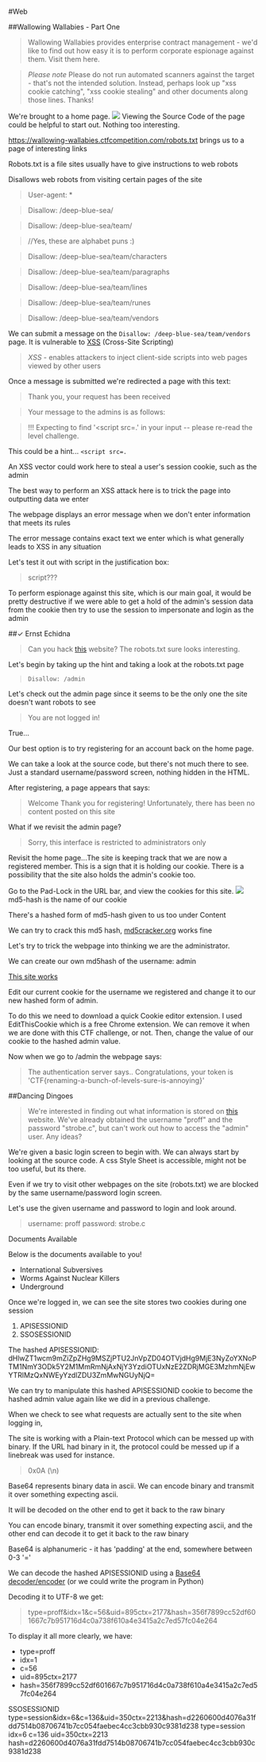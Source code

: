 #Web

##Wallowing Wallabies - Part One
>Wallowing Wallabies provides enterprise contract management - we'd like to find out how easy it is to perform corporate espionage against them. Visit them here.

>*Please note* Please do not run automated scanners against the target - that's not the intended solution. Instead, perhaps look up "xss cookie catching", "xss cookie stealing" and other documents along those lines. Thanks!

We're brought to a home page.
![](https://github.com/lsp7856/Google-CTF/blob/master/CTF1.png)
Viewing the Source Code of the page could be helpful to start out.
Nothing too interesting.

https://wallowing-wallabies.ctfcompetition.com/robots.txt brings us to a page of interesting links

Robots.txt is a file sites usually have to give instructions to web robots

Disallows web robots from visiting certain pages of the site
>User-agent: *

>Disallow: /deep-blue-sea/

>Disallow: /deep-blue-sea/team/

>//Yes, these are alphabet puns :)

>Disallow: /deep-blue-sea/team/characters

>Disallow: /deep-blue-sea/team/paragraphs

>Disallow: /deep-blue-sea/team/lines

>Disallow: /deep-blue-sea/team/runes

>Disallow: /deep-blue-sea/team/vendors

We can submit a message on the `Disallow: /deep-blue-sea/team/vendors` page. It is vulnerable to [XSS](http://www.golemtechnologies.com/articles/prevent-xss "XSS") (Cross-Site Scripting)
><em>XSS</em> - enables attackers to inject client-side scripts into web pages viewed by other users

Once a message is submitted we're redirected a page with this text:
>Thank you, your request has been received

>Your message to the admins is as follows:

>!!! Expecting to find '<script src=.' in your input -- please re-read the level challenge.

This could be a hint... `<script src=.`

An XSS vector could work here to steal a user's session cookie, such as the admin

The best way to perform an XSS attack here is to trick the page into outputting data we enter

The webpage displays an error message when we don't enter information that meets its rules

The error message contains exact text we enter which is what generally leads to XSS in any situation

Let's test it out with script in the justification box:

>script???

To perform espionage against this site, which is our main goal, it would be pretty destructive if we were able to get a hold of the admin's session data from the cookie then try to use the session to impersonate and login as the admin


##✓ Ernst Echidna
>Can you hack [this](http://ernst-echidna.ctfcompetition.com "this") website? The robots.txt sure looks interesting.

Let's begin by taking up the hint and taking a look at the robots.txt page
>`Disallow: /admin`

Let's check out the admin page since it seems to be the only one the site doesn't want robots to see
>You are not logged in!

True...

Our best option is to try registering for an account back on the home page.

We can take a look at the source code, but there's not much there to see. Just a standard username/password screen, nothing hidden in the HTML.

After registering, a page appears that says:
>Welcome
>Thank you for registering!
>Unfortunately, there has been no content posted on this site

What if we revisit the admin page?
>Sorry, this interface is restricted to administrators only

Revisit the home page...The site is keeping track that we are now a registered member. This is a sign that it is holding our cookie. There is a possibility that the site also holds the admin's cookie too.

Go to the Pad-Lock in the URL bar, and view the cookies for this site.
![](https://github.com/lsp7856/Google-CTF/blob/master/Screen%20Shot%202016-05-25%20at%201.45.50%20PM.png?raw=true)
md5-hash is the name of our cookie

There's a hashed form of md5-hash given to us too under Content

We can try to crack this md5 hash, [md5cracker.org](http://md5cracker.org) works fine

Let's try to trick the webpage into thinking we are the administrator.

We can create our own md5hash of the username: admin

[This site works](http://md5cracker.org/create-md5)

Edit our current cookie for the username we registered and change it to our new hashed form of admin.

To do this we need to download a quick Cookie editor extension. I used EditThisCookie which is a free Chrome extension. We can remove it when we are done with this CTF challenge, or not. Then, change the value of our cookie to the hashed admin value.

Now when we go to /admin the webpage says:
>The authentication server says..
>Congratulations, your token is 'CTF{renaming-a-bunch-of-levels-sure-is-annoying}'

##Dancing Dingoes
>We're interested in finding out what information is stored on [this](https://dancing-dingoes.ctfcompetition.com/) website. We've already obtained the username "proff" and the password "strobe.c", but can't work out how to access the "admin" user. Any ideas?

We're given a basic login screen to begin with. We can always start by looking at the source code.
A css Style Sheet is accessible, might not be too useful, but its there.

Even if we try to visit other webpages on the site (robots.txt) we are blocked by the same username/password login screen.

Let's use the given username and password to login and look around.
>username: proff
>password: strobe.c

Documents Available

Below is the documents available to you!
* International Subversives
* Worms Against Nuclear Killers
* Underground

Once we're logged in, we can see the site stores two cookies during one session
1. APISESSIONID
2. SSOSESSIONID

The hashed APISESSIONID: dHlwZT1wcm9mZiZpZHg9MSZjPTU2JnVpZD04OTVjdHg9MjE3NyZoYXNoPTM1NmY3ODk5Y2M1MmRmNjAxNjY3YzdiOTUxNzE2ZDRjMGE3MzhmNjEwYTRlMzQxNWEyYzdlZDU3ZmMwNGUyNjQ=

We can try to manipulate this hashed APISESSIONID cookie to become the hashed admin value again like we did in a previous challenge.

When we check to see what requests are actually sent to the site when logging in, 



The site is working with a Plain-text Protocol which can be messed up with binary.
If the URL had binary in it, the protocol could be messed up if a linebreak was used for instance.
> 0x0A (\n)

Base64 represents binary data in ascii. We can encode binary and transmit it over something expecting ascii.

It will be decoded on the other end to get it back to the raw binary

You can encode binary, transmit it over something expecting ascii, and the other end can decode it to get it back to the raw binary

Base64 is alphanumeric - it has 'padding' at the end, somewhere between 0-3 '='

We can decode the hashed APISESSIONID using a [Base64 decoder/encoder](https://www.base64decode.org/) (or we could write the program in Python)

Decoding it to UTF-8 we get:

>type=proff&idx=1&c=56&uid=895ctx=2177&hash=356f7899cc52df601667c7b951716d4c0a738f610a4e3415a2c7ed57fc04e264

To display it all more clearly, we have:
* type=proff
* idx=1
* c=56
* uid=895ctx=2177
* hash=356f7899cc52df601667c7b951716d4c0a738f610a4e3415a2c7ed57fc04e264

SSOSESSIONID
type=session&idx=6&c=136&uid=350ctx=2213&hash=d2260600d4076a31fdd7514b08706741b7cc054faebec4cc3cbb930c9381d238
type=session
idx=6
c=136
uid=350ctx=2213
hash=d2260600d4076a31fdd7514b08706741b7cc054faebec4cc3cbb930c9381d238

